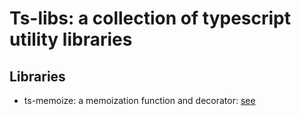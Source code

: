 # Ts-libs: a collection of typescript utility libraries

## Libraries
* ts-memoize: a memoization function and decorator: [see](./packages/ts-memoize/README.md)
